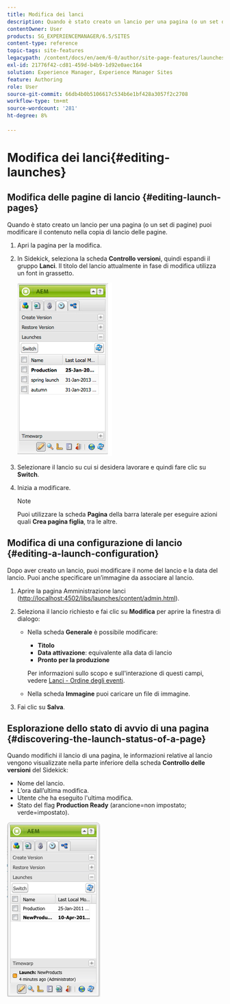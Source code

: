 ```yaml
---
title: Modifica dei lanci
description: Quando è stato creato un lancio per una pagina (o un set di pagine) puoi modificare il contenuto nella copia di lancio delle pagine.
contentOwner: User
products: SG_EXPERIENCEMANAGER/6.5/SITES
content-type: reference
topic-tags: site-features
legacypath: /content/docs/en/aem/6-0/author/site-page-features/launches
exl-id: 21776f42-cd81-459d-b4b9-1d92e0aec164
solution: Experience Manager, Experience Manager Sites
feature: Authoring
role: User
source-git-commit: 66db4b0b5106617c534b6e1bf428a3057f2c2708
workflow-type: tm+mt
source-wordcount: '281'
ht-degree: 8%

---
```


# Modifica dei lanci{#editing-launches}

## Modifica delle pagine di lancio {#editing-launch-pages}

Quando è stato creato un lancio per una pagina (o un set di pagine) puoi modificare il contenuto nella copia di lancio delle pagine.

1. Apri la pagina per la modifica.
1. In Sidekick, seleziona la scheda **Controllo versioni**, quindi espandi il gruppo **Lanci**. Il titolo del lancio attualmente in fase di modifica utilizza un font in grassetto.

   ![chlimage_1-13](assets/chlimage_1-13.jpeg)

1. Selezionare il lancio su cui si desidera lavorare e quindi fare clic su **Switch**.
1. Inizia a modificare.

   >[!NOTE]
   >
   >Puoi utilizzare la scheda **Pagina** della barra laterale per eseguire azioni quali **Crea pagina figlia**, tra le altre.

## Modifica di una configurazione di lancio {#editing-a-launch-configuration}

Dopo aver creato un lancio, puoi modificare il nome del lancio e la data del lancio. Puoi anche specificare un’immagine da associare al lancio.

1. Aprire la pagina Amministrazione lanci ([http://localhost:4502/libs/launches/content/admin.html](http://localhost:4502/libs/launches/content/admin.html)).

1. Seleziona il lancio richiesto e fai clic su **Modifica** per aprire la finestra di dialogo:

   * Nella scheda **Generale** è possibile modificare:

      * **Titolo**
      * **Data attivazione**: equivalente alla data di lancio
      * **Pronto per la produzione**

     Per informazioni sullo scopo e sull&#39;interazione di questi campi, vedere [Lanci - Ordine degli eventi](/help/sites-authoring/launches.md#launches-the-order-of-events).

   * Nella scheda **Immagine** puoi caricare un file di immagine.

1. Fai clic su **Salva**.

## Esplorazione dello stato di avvio di una pagina {#discovering-the-launch-status-of-a-page}

Quando modifichi il lancio di una pagina, le informazioni relative al lancio vengono visualizzate nella parte inferiore della scheda **Controllo delle versioni** del Sidekick:

* Nome del lancio.
* L’ora dall’ultima modifica.
* Utente che ha eseguito l&#39;ultima modifica.
* Stato del flag **Production Ready** (arancione=non impostato; verde=impostato).

![chlimage_1-186](assets/chlimage_1-186.png)
